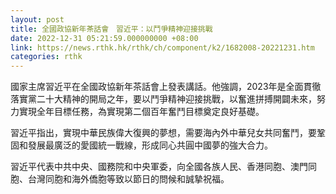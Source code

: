 ```yaml
---
layout: post
title: 全國政協新年茶話會　習近平：以鬥爭精神迎接挑戰
date: 2022-12-31 05:21:59.000000000 +08:00
link: https://news.rthk.hk/rthk/ch/component/k2/1682008-20221231.htm
categories: rthk
---
```


國家主席習近平在全國政協新年茶話會上發表講話。他強調，2023年是全面貫徹落實黨二十大精神的開局之年，要以鬥爭精神迎接挑戰，以奮進拼搏開闢未來，努力實現全年目標任務，為實現第二個百年奮鬥目標奠定良好基礎。

習近平指出，實現中華民族偉大復興的夢想，需要海內外中華兒女共同奮鬥，要鞏固和發展最廣泛的愛國統一戰線，形成同心共圓中國夢的強大合力。

習近平代表中共中央、國務院和中央軍委，向全國各族人民、香港同胞、澳門同胞、台灣同胞和海外僑胞等致以節日的問候和誠摯祝福。
　
　

